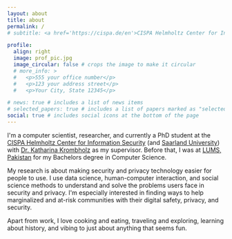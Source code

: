 ```yaml
---
layout: about
title: about
permalink: /
# subtitle: <a href='https://cispa.de/en'>CISPA Helmholtz Center for Information Security</a>. 

profile:
  align: right
  image: prof_pic.jpg
  image_circular: false # crops the image to make it circular
  # more_info: >
  #   <p>555 your office number</p>
  #   <p>123 your address street</p>
  #   <p>Your City, State 12345</p>

# news: true # includes a list of news items
# selected_papers: true # includes a list of papers marked as "selected={true}"
social: true # includes social icons at the bottom of the page
---
```


I'm a computer scientist, researcher, and currently a PhD student at the <a href='https://cispa.de/en'>CISPA Helmholtz Center for Information Security</a> (and <a href='https://www.uni-saarland.de/en/home.html'>Saarland University</a>) with <a href='https://cispa.de/en/people/katharina.krombholz'>Dr. Katharina Krombholz</a> as my supervisor. Before that, I was at <a href='https://lums.edu.pk/'>LUMS, Pakistan</a> for my Bachelors degree in Computer Science. 

My research is about making security and privacy technology easier for people to use. I use data science, human-computer interaction, and social science methods to understand and solve the problems users face in security and privacy. I'm especially interested in finding ways to help marginalized and at-risk communities with their digital safety, privacy, and security.

Apart from work, I love cooking and eating, traveling and exploring, learning about history, and vibing to just about anything that seems fun.